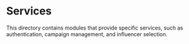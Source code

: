 # Services

This directory contains modules that provide specific services, such as authentication, campaign management, and influencer selection.

